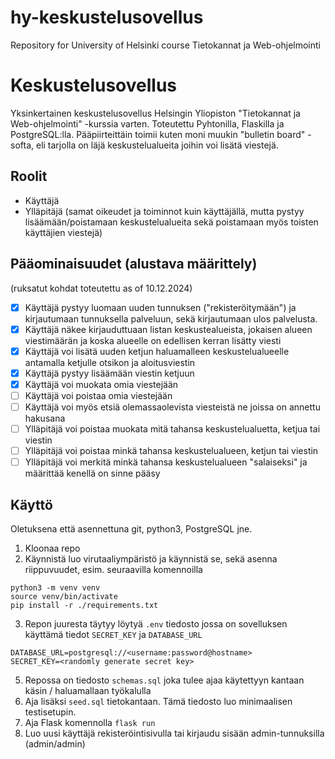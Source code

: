 # hy-keskustelusovellus
Repository for University of Helsinki course Tietokannat ja Web-ohjelmointi

# Keskustelusovellus
Yksinkertainen keskustelusovellus Helsingin Yliopiston "Tietokannat ja Web-ohjelmointi" -kurssia varten. Toteutettu Pyhtonilla, Flaskilla ja PostgreSQL:lla.
Pääpiirteittäin toimii kuten moni muukin "bulletin board" -softa, eli tarjolla on läjä keskustelualueita joihin voi lisätä viestejä.

## Roolit
- Käyttäjä
- Ylläpitäjä (samat oikeudet ja toiminnot kuin käyttäjällä, mutta pystyy lisäämään/poistamaan keskustelualueita sekä poistamaan myös toisten käyttäjien viestejä)

## Pääominaisuudet (alustava määrittely)
(ruksatut kohdat toteutettu as of 10.12.2024)
- [x] Käyttäjä pystyy luomaan uuden tunnuksen ("rekisteröitymään") ja kirjautumaan tunnuksella palveluun, sekä kirjautumaan ulos palvelusta.
- [x] Käyttäjä näkee kirjauduttuaan listan keskustealueista, jokaisen alueen viestimäärän ja koska alueelle on edellisen kerran lisätty viesti
- [x] Käyttäjä voi lisätä uuden ketjun haluamalleen keskustelualueelle antamalla ketjulle otsikon ja aloitusviestin
- [x] Käyttäjä pystyy lisäämään viestin ketjuun
- [x] Käyttäjä voi muokata omia viestejään
- [ ] Käyttäjä voi poistaa omia viestejään
- [ ] Käyttäjä voi myös etsiä olemassaolevista viesteistä ne joissa on annettu hakusana
- [ ] Ylläpitäjä voi poistaa muokata mitä tahansa keskustelualuetta, ketjua tai viestin
- [ ] Ylläpitäjä voi poistaa minkä tahansa keskustelualueen, ketjun tai viestin
- [ ] Ylläpitäjä voi merkitä minkä tahansa keskustelualueen "salaiseksi" ja määrittää kenellä on sinne pääsy

## Käyttö
Oletuksena että asennettuna git, python3, PostgreSQL jne.

1. Kloonaa repo
2. Käynnistä luo virutaaliympäristö ja käynnistä se, sekä asenna riippuvuudet, esim. seuraavilla komennoilla
```
python3 -m venv venv
source venv/bin/activate
pip install -r ./requirements.txt
```
3. Repon juuresta täytyy löytyä `.env` tiedosto jossa on sovelluksen käyttämä tiedot `SECRET_KEY` ja `DATABASE_URL`
```
DATABASE_URL=postgresql://<username:password@hostname>
SECRET_KEY=<randomly generate secret key>
```
5. Repossa on tiedosto `schemas.sql` joka tulee ajaa käytettyyn kantaan käsin / haluamallaan työkalulla
6. Aja lisäksi `seed.sql` tietokantaan. Tämä tiedosto luo minimaalisen testisetupin. 
7. Aja Flask komennolla `flask run`
8. Luo uusi käyttäjä rekisteröintisivulla tai kirjaudu sisään admin-tunnuksilla (admin/admin)
